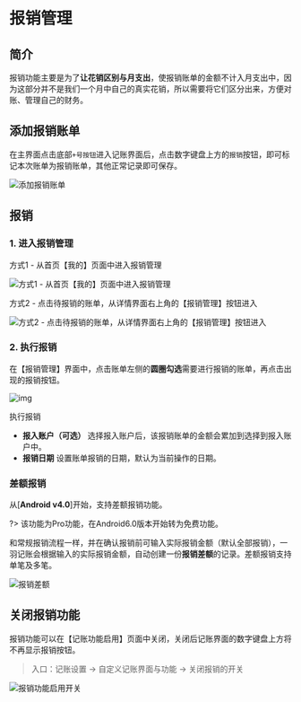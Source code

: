 # 报销管理

## 简介

报销功能主要是为了**让花销区别与月支出**，使报销账单的金额不计入月支出中，因为这部分并不是我们一个月中自己的真实花销，所以需要将它们区分出来，方便对账、管理自己的财务。

## 添加报销账单

在主界面点击底部`+号按钮`进入记账界面后，点击数字键盘上方的`报销`按钮，即可标记本次账单为报销账单，其他正常记录即可保存。

![添加报销账单](https://s1.ax1x.com/2023/02/21/pSj8JGd.jpg)

## 报销

### 1. 进入报销管理

方式1 - 从首页【我的】页面中进入报销管理

![方式1 - 从首页【我的】页面中进入报销管理](https://s1.ax1x.com/2023/02/21/pSj8YRA.jpg)

方式2 - 点击待报销的账单，从详情界面右上角的【报销管理】按钮进入

![方式2 - 点击待报销的账单，从详情界面右上角的【报销管理】按钮进入](https://s1.ax1x.com/2023/02/21/pSj8GPH.jpg)

### 2. 执行报销

在【报销管理】界面中，点击账单左侧的**圆圈勾选**需要进行报销的账单，再点击出现的报销按钮。

![img](https://s1.ax1x.com/2023/02/21/pSj8asP.jpg)

执行报销

- **报入账户（可选）** 选择报入账户后，该报销账单的金额会累加到选择到报入账户中。
- **报销日期** 设置账单报销的日期，默认为当前操作的日期。

### 差额报销

从[**Android v4.0**]开始，支持差额报销功能。

?> 该功能为Pro功能，在Android6.0版本开始转为免费功能。

和常规报销流程一样，并在确认报销前可输入实际报销金额（默认全部报销），一羽记账会根据输入的实际报销金额，自动创建一份**报销差额**的记录。差额报销支持单笔及多笔。

![报销差额](https://s1.ax1x.com/2022/09/02/vIUkvD.jpg)

## 关闭报销功能

报销功能可以在【记账功能启用】页面中关闭，关闭后记账界面的数字键盘上方将不再显示报销按钮。

> 入口：记账设置 -> 自定义记账界面与功能 -> 关闭报销的开关

![报销功能启用开关](https://s1.ax1x.com/2023/02/21/pSj8txI.jpg)